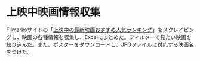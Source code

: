 上映中映画情報収集
====
Filmarksサイトの「[上映中の最新映画おすすめ人気ランキング](https://filmarks.com/list/now)」をスクレイピングし、映画の各種情報を収集し、Excelにまとめた。フィルターで見たい映画を絞り込んだ。また、ポスターをダウンロードし、JPGファイルに対応する映画名をつけた。

